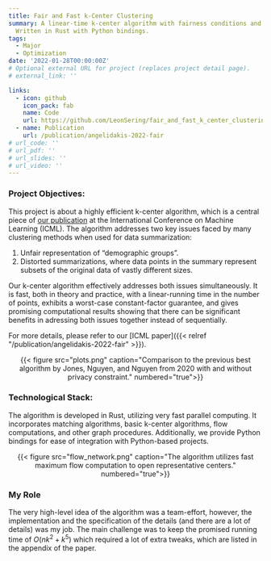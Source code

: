 ```yaml
---
title: Fair and Fast k-Center Clustering
summary: A linear-time k-center algorithm with fairness conditions and worst-case guarantees that is very fast in practice.
  Written in Rust with Python bindings.
tags:
  - Major
  - Optimization
date: '2022-01-28T00:00:00Z'
# Optional external URL for project (replaces project detail page).
# external_link: ''

links:
  - icon: github
    icon_pack: fab
    name: Code
    url: https://github.com/LeonSering/fair_and_fast_k_center_clustering
  - name: Publication
    url: /publication/angelidakis-2022-fair
# url_code: ''
# url_pdf: ''
# url_slides: ''
# url_video: ''
---
```

### Project Objectives:
This project is about a highly efficient k-center algorithm, which is a central piece of [our publication](/publication/angelidakis-2022-fair)
at the International Conference on Machine Learning (ICML). The algorithm addresses two key issues faced by many clustering
methods when used for data summarization:

1. Unfair representation of “demographic groups”.
2. Distorted summarizations, where data points in the summary represent subsets of the original data of vastly different sizes.

Our k-center algorithm effectively addresses both issues simultaneously. It is fast, both in theory and practice, with a
linear-running time in the number of points, exhibits a worst-case constant-factor guarantee, and gives promising computational
results showing that there can be significant benefits in adressing both issues together instead of sequentially.

For more details, please refer to our [ICML paper]({{< relref "/publication/angelidakis-2022-fair" >}}).
<center>{{< figure src="plots.png" caption="Comparison to the previous best algorithm by Jones, Nguyen, and Nguyen from 2020 with and without privacy constraint." numbered="true">}}</center>

### Technological Stack:
The algorithm is developed in Rust, utilizing very fast parallel computing. It incorporates matching algorithms, basic k-center
algorithms, flow computations, and other graph procedures. Additionally, we provide Python bindings for ease of integration
with Python-based projects.
<center>{{< figure src="flow_network.png" caption="The algorithm utilizes fast maximum flow computation to open representative centers." numbered="true">}}</center>

### My Role
The very high-level idea of the algorithm was a team-effort, however, the implementation and the specification of the details
(and there are a lot of details) was my job. The main challenge was to keep the promised running time of $O(nk^2 + k^5)$
which required a lot of extra tweaks, which are listed in the appendix of the paper.
